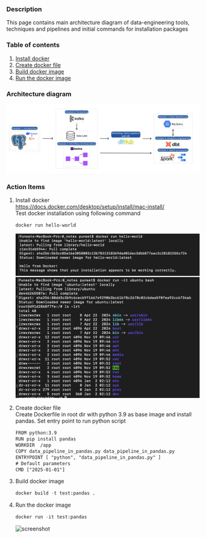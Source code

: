 
### Description  
This page contains main architecture diagram of data-engineering tools, techniques and pipelines and initial commands for 
installation packages

### Table of contents
1. [Install docker](#Install_docker)
2. [Create docker file](#create_docker_file)
3. [Build docker image](#build_docker_image)
4. [Run the docker image](#run_docker_image)

### Architecture diagram
![screenshot](0_notes/images/arch_v4_workshops.jpg)


### Action Items
1. Install docker <a name="Install_docker"></a>   
https://docs.docker.com/desktop/setup/install/mac-install/  
Test docker installation using following command 
    ```bash
    docker run hello-world
    ```
    ![screenshot](0_notes/images/docker-hello-run.png)  
    ![screenshot](0_notes/images/docker-bash-container-test.png)


2. Create docker file  <a name="create_docker_file"></a>  
Create Dockerfile in root dir with python 3.9 as base image and install pandas. Set entry 
point to run python script  

    ```text
   FROM python:3.9
   RUN pip install pandas
   WORKDIR  /app
   COPY data_pipeline_in_pandas.py data_pipeline_in_pandas.py
   ENTRYPOINT [ "python", "data_pipeline_in_pandas.py" ]
   # Default parameters
   CMD ["2025-01-01"]
   ```

3. Build docker image <a name="build_docker_image"></a>
    ```python
    docker build -t test:pandas .
    ```
   
4. Run the docker image <a name="run_docker_image"></a>
    ```python
    docker run -it test:pandas
    ```
   ![screenshot](0_notes/images/docker_package_and_run.png)
